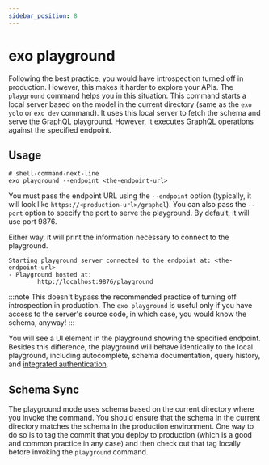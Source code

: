 ```yaml
---
sidebar_position: 8
---
```


# exo playground

Following the best practice, you would have introspection turned off in production. However, this makes it harder to explore your APIs. The `playground` command helps you in this situation. This command starts a local server based on the model in the current directory (same as the `exo yolo` or `exo dev` command). It uses this local server to fetch the schema and serve the GraphQL playground. However, it executes GraphQL operations against the specified endpoint.

## Usage

```shell-session
# shell-command-next-line
exo playground --endpoint <the-endpoint-url>
```

You must pass the endpoint URL using the `--endpoint` option (typically, it will look like `https://<production-url>/graphql`). You can also pass the `--port` option to specify the port to serve the playground. By default, it will use port 9876.

Either way, it will print the information necessary to connect to the playground.

```shell-session
Starting playground server connected to the endpoint at: <the-endpoint-url>
- Playground hosted at:
        http://localhost:9876/playground
```

:::note
This doesn't bypass the recommended practice of turning off introspection in production. The `exo playground` is useful only if you have access to the server's source code, in which case, you would know the schema, anyway!
:::

You will see a UI element in the playground showing the specified endpoint. Besides this difference, the playground will behave identically to the local playground, including autocomplete, schema documentation, query history, and [integrated authentication](/authentication/overview.md).

## Schema Sync

The playground mode uses schema based on the current directory where you invoke the command. You should ensure that the schema in the current directory matches the schema in the production environment. One way to do so is to tag the commit that you deploy to production (which is a good and common practice in any case) and then check out that tag locally before invoking the `playground` command.
